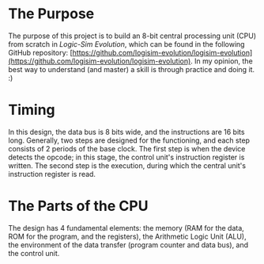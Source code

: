 # The Purpose

The purpose of this project is to build an 8-bit central processing unit (CPU) from scratch in *Logic-Sim Evolution*, which can be found in the following GitHub repository: [https://github.com/logisim-evolution/logisim-evolution](https://github.com/logisim-evolution/logisim-evolution). In my opinion, the best way to understand (and master) a skill is through practice and doing it. :)

# Timing

In this design, the data bus is 8 bits wide, and the instructions are 16 bits long. Generally, two steps are designed for the functioning, and each step consists of 2 periods of the base clock. The first step is when the device detects the opcode; in this stage, the control unit's instruction register is written. The second step is the execution, during which the central unit's instruction register is read.

# The Parts of the CPU

The design has 4 fundamental elements: the memory (RAM for the data, ROM for the program, and the registers), the Arithmetic Logic Unit (ALU), the environment of the data transfer (program counter and data bus), and the control unit.
